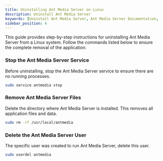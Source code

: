 ```yaml
---
title: Uninstalling Ant Media Server on Linux
description: Uninstall Ant Media Server
keywords: [Uninstall Ant Media Server, Ant Media Server Documentation, Ant Media Server Tutorials]
sidebar_position: 4
---
```


This guide provides step-by-step instructions for uninstalling Ant Media Server from a Linux system. Follow the commands listed below to ensure the complete removal of the application.

### Stop the Ant Media Server Service

Before uninstalling, stop the Ant Media Server service to ensure there are no running processes.

```bash
sudo service antmedia stop
```

### Remove Ant Media Server Files

Delete the directory where Ant Media Server is installed. This removes all application files and data.

```bash
sudo rm -rf /usr/local/antmedia
```

### Delete the Ant Media Server User

The specific user was created to run Ant Media Server, delete this user.

```bash
sudo userdel antmedia
```

